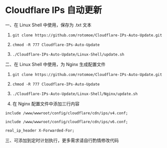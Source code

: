 # Cloudflare IPs 自动更新  

一、在 Linux Shell 中使用，保存为 .txt 文本  

1. `git clone https://github.com/rotomoe/Cloudflare-IPs-Auto-Update.git`  

2. `chmod -R 777 Cloudflare-IPs-Auto-Update`  

3. `./Cloudflare-IPs-Auto-Update/Linux-Shell/update.sh`

二、在 Linux Shell 中使用，为 Nginx 生成配置文件  

1. `git clone https://github.com/rotomoe/Cloudflare-IPs-Auto-Update.git`  

2. `chmod -R 777 Cloudflare-IPs-Auto-Update`  

3. `./Cloudflare-IPs-Auto-Update/Linux-Shell/Nginx/update.sh`  

4. 在 Nginx 配置文件中添加三行内容

  `include /www/wwwroot/config/cloudflare/cdn/ips/v4.conf;`  

  `include /www/wwwroot/config/cloudflare/cdn/ips/v6.conf;`  

  `real_ip_header X-Forwarded-For;`  

三、可添加到定时计划执行，更多需求请自行酌情修改代码
